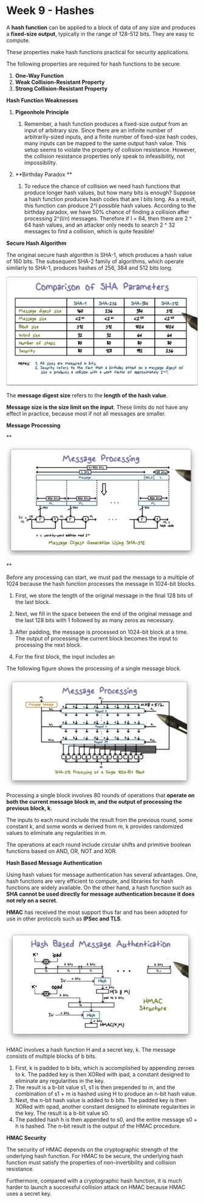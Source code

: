 # Week 9 - Hashes

A **hash function** can be applied to a block of data of any size and produces a **fixed-size output**, typically in the range of 128-512 bits. They are easy to compute.

These properties make hash functions practical for security applications.

The following properties are required for hash functions to be secure:

1. **One-Way Function**
2. **Weak Collision-Resistant Property**
3. **Strong Collision-Resistant Property**

**Hash Function Weaknesses**

1. **Pigeonhole Principle**
    1. Remember, a hash function produces a fixed-size output from an input of arbitrary size. Since there are an infinite number of arbitrarily-sized inputs, and a finite number of fixed-size hash codes, many inputs can be mapped to the same output hash value. This setup seems to violate the property of collision resistance. However, the collision resistance properties only speak to infeasibility, not impossibility.

2. **Birthday Paradox **
    1. To reduce the chance of collision we need hash functions that produce longer hash values, but how many bits is enough? Suppose a hash function produces hash codes that are l bits long. As a result, this function can produce 2^l possible hash values. According to the birthday paradox, we have 50% chance of finding a collision after processing 2^(l/n) messages. Therefore if l = 64, then there are 2 ^ 64 hash values, and an attacker only needs to search 2 ^ 32 messages to find a collision, which is quite feasible!

**Secure Hash Algorithm**

The original secure hash algorithm is SHA-1, which produces a hash value of 160 bits. The subsequent SHA-2 family of algorithms, which operate similarly to SHA-1, produces hashes of 256, 384 and 512 bits long.

![Screen_Shot_2020-03-29_at_9-31-15_AM.png](image/Screen_Shot_2020-03-29_at_9-31-15_AM.png)

The **message digest size** refers to the **length of the hash value**.

**Message size is the size limit on the input**. These limits do not have any effect in practice, because most if not all messages are smaller.

**Message Processing**

**

![Screen_Shot_2020-03-29_at_9-33-13_AM.png](image/Screen_Shot_2020-03-29_at_9-33-13_AM.png)

**

Before any processing can start, we must pad the message to a multiple of 1024 because the hash function processes the message in 1024-bit blocks.

1. First, we store the length of the original message in the final 128 bits of the last block.

1. Next, we fill in the space between the end of the original message and the last 128 bits with 1 followed by as many zeros as necessary. 
2. After padding, the message is processed on 1024-bit block at a time. The output of processing the current block becomes the input to processing the next block.
3. For the first block, the input includes an

The following figure shows the processing of a single message block.

![Screen_Shot_2020-03-29_at_9-44-48_AM.png](image/Screen_Shot_2020-03-29_at_9-44-48_AM.png)

Processing a single block involves 80 rounds of operations that **operate on both the current message block m, and the output of processing the previous block, k**.

The inputs to each round include the result from the previous round, some constant k, and some words w derived from m, k provides randomized values to eliminate any regularities in m. 

The operations at each round include circular shifts and primitive boolean functions based on AND, OR, NOT and XOR.

**Hash Based Message Authentication**

Using hash values for message authentication has several advantages. One, hash functions are very efficient to compute, and libraries for hash functions are widely available. On the other hand, a hash function such as **SHA cannot be used directly for message authentication because it does not rely on a secret**.

**HMAC** has received the most support thus far and has been adopted for use in other protocols such as **IPSec and TLS**.

![Screen_Shot_2020-03-29_at_9-53-02_AM.png](image/Screen_Shot_2020-03-29_at_9-53-02_AM.png)

HMAC involves a hash function H and a secret key, k. The message consists of multiple blocks of b bits.

1. First, k is padded to b bits, which is accomplished by appending zeroes to k. The padded key is then XORed with ipad, a constant designed to eliminate any regularities in the key.
2. The result is a b-bit value s1, s1 is then prepended to m, and the combination of s1 + m is hashed using H to produce an n-bit hash value.
3. Next, the n-bit hash value is added to b bits. The padded key is then XORed with opad, another constant designed to eliminate regularities in the key. The result is a b-bit value s0. 
4. The padded hash h is then appended to s0, and the entire message s0 + h is hashed. The n-bit result is the output of the HMAC procedure.

**HMAC Security**

The security of HMAC depends on the cryptographic strength of the underlying hash function. For HMAC to be secure, the underlying hash function must satisfy the properties of non-invertibility and collision resistance.

Furthermore, compared with a cryptographic hash function, it is much harder to launch a successful collision attack on HMAC because HMAC uses a secret key.
